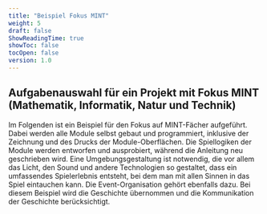 ```yaml
---
title: "Beispiel Fokus MINT"
weight: 5
draft: false
ShowReadingTime: true
showToc: false
tocOpen: false
version: 1.0
---
```

## Aufgabenauswahl für ein Projekt mit Fokus MINT (Mathematik, Informatik, Natur und Technik)

Im Folgenden ist ein Beispiel für den Fokus auf MINT-Fächer aufgeführt. Dabei werden alle Module selbst gebaut und programmiert, inklusive der Zeichnung und des Drucks der Module-Oberflächen. Die Spiellogiken der Module werden entworfen und ausprobiert, während die Anleitung neu geschrieben wird. Eine Umgebungsgestaltung ist notwendig, die vor allem das Licht, den Sound und andere Technologien so gestaltet, dass ein umfassendes Spielerlebnis entsteht, bei dem man mit allen Sinnen in das Spiel eintauchen kann. Die Event-Organisation gehört ebenfalls dazu. Bei diesem Beispiel wird die Geschichte übernommen und die Kommunikation der Geschichte berücksichtigt.